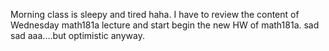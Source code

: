 Morning class is sleepy and tired haha. I have to review the content of Wednesday math181a lecture and start begin the new HW of math181a.
sad sad aaa....but optimistic anyway.
